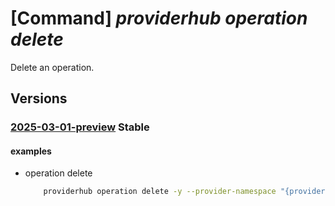 # [Command] _providerhub operation delete_

Delete an operation.

## Versions

### [2025-03-01-preview](/Resources/mgmt-plane/L3N1YnNjcmlwdGlvbnMve30vcHJvdmlkZXJzL21pY3Jvc29mdC5wcm92aWRlcmh1Yi9wcm92aWRlcnJlZ2lzdHJhdGlvbnMve30vb3BlcmF0aW9ucy9kZWZhdWx0/2025-03-01-preview.xml) **Stable**

<!-- mgmt-plane /subscriptions/{}/providers/microsoft.providerhub/providerregistrations/{}/operations/default 2025-03-01-preview -->

#### examples

- operation delete
    ```bash
        providerhub operation delete -y --provider-namespace "{providerNamespace}"
    ```
